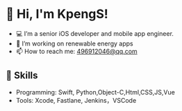 # 👋 Hi, I'm KpengS!
- 💻 I’m a senior iOS developer and mobile app engineer.
- 🔭 I’m working on renewable energy apps
- 📫 How to reach me: [496912046@qq.com](mailto:496912046@qq.com)

## 🌟 Skills
- Programming: Swift, Python,Object-C,Html,CSS,JS,Vue
- Tools: Xcode, Fastlane, Jenkins，VSCode
